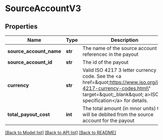 # SourceAccountV3

## Properties
Name | Type | Description | Notes
------------ | ------------- | ------------- | -------------
**source_account_name** | **str** | The name of the source account as referencec in the payout | 
**source_account_id** | **str** | The id of the payout | 
**currency** | **str** | Valid ISO 4217 3 letter currency code. See the &lt;a href&#x3D;\&quot;https://www.iso.org/iso-4217-currency-codes.html\&quot; target&#x3D;\&quot;_blank\&quot; a&gt;ISO specification&lt;/a&gt; for details. | 
**total_payout_cost** | **int** | The total amount (in mnor units) that will be debited from the source account for the payout | 

[[Back to Model list]](../README.md#documentation-for-models) [[Back to API list]](../README.md#documentation-for-api-endpoints) [[Back to README]](../README.md)



